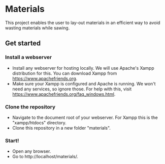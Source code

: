# Materials
This project enables the user to lay-out materials in an efficient way to avoid wasting materials while sawing.

## Get started

### Install a webserver
* Install any webserver for hosting locally. We will use Apache's Xampp distribution for this. You can download Xampp from https://www.apachefriends.org.
* Make sure your Xampp is configured and Apache is running. We won't need any services, so ignore those. For help with this, visit https://www.apachefriends.org/faq_windows.html.

### Clone the repository
* Navigate to the document root of your webserver. For Xampp this is the "xampp/htdocs" directory.
* Clone this repository in a new folder "materials".

### Start!
* Open any browser.
* Go to http://localhost/materials/.
